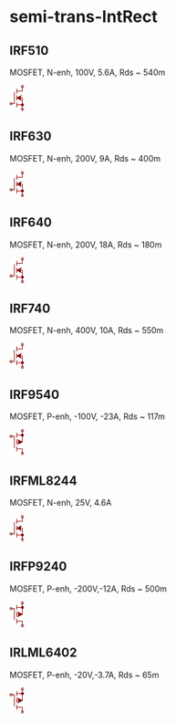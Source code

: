# semi-trans-IntRect

## IRF510
MOSFET, N-enh, 100V, 5.6A, Rds ~ 540m

![IRF510__1__1](/images/semi-trans-BC__BSS138__1__1.png?raw=true) 

## IRF630
MOSFET, N-enh, 200V, 9A, Rds ~ 400m

![IRF630__1__1](/images/semi-trans-BC__BSS138__1__1.png?raw=true) 

## IRF640
MOSFET, N-enh, 200V, 18A, Rds ~ 180m

![IRF640__1__1](/images/semi-trans-BC__BSS138__1__1.png?raw=true) 

## IRF740
MOSFET, N-enh, 400V, 10A, Rds ~ 550m

![IRF740__1__1](/images/semi-trans-BC__BSS138__1__1.png?raw=true) 

## IRF9540
MOSFET, P-enh, -100V, -23A, Rds ~ 117m

![IRF9540__1__1](/images/semi-trans-BC__BSS84__1__1.png?raw=true) 

## IRFML8244
MOSFET, N-enh, 25V, 4.6A

![IRFML8244__1__1](/images/semi-trans-BC__BSS138__1__1.png?raw=true) 

## IRFP9240
MOSFET, P-enh, -200V,-12A, Rds ~ 500m

![IRFP9240__1__1](/images/semi-trans-BC__BSS84__1__1.png?raw=true) 

## IRLML6402
MOSFET, P-enh, -20V,-3.7A, Rds ~ 65m

![IRLML6402__1__1](/images/semi-trans-BC__BSS84__1__1.png?raw=true) 


